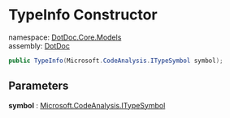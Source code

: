 ﻿# TypeInfo Constructor

namespace: [DotDoc\.Core\.Models](../../DotDoc.Core.Models.md)<br />
assembly: [DotDoc](../../../DotDoc.md)



```csharp
public TypeInfo(Microsoft.CodeAnalysis.ITypeSymbol symbol);
```

## Parameters

__symbol__ : [Microsoft\.CodeAnalysis\.ITypeSymbol](https://docs.microsoft.com/dotnet/api/Microsoft.CodeAnalysis.ITypeSymbol)



